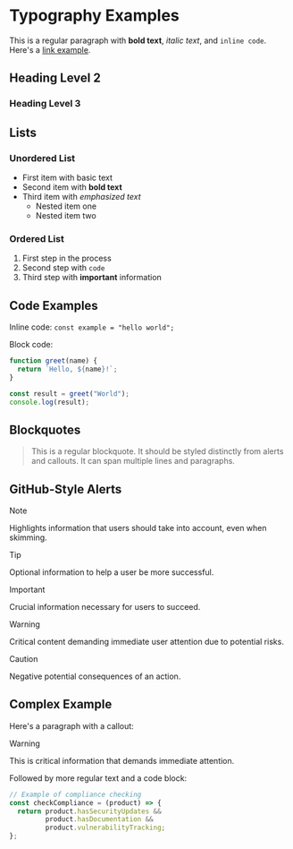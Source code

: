 # Typography Examples

This is a regular paragraph with **bold text**, *italic text*, and `inline code`. Here's a [link example](#).

## Heading Level 2

### Heading Level 3

## Lists

### Unordered List

- First item with basic text
- Second item with **bold text**
- Third item with *emphasized text*
  - Nested item one
  - Nested item two

### Ordered List

1. First step in the process
2. Second step with `code`
3. Third step with **important** information

## Code Examples

Inline code: `const example = "hello world";`

Block code:
```javascript
function greet(name) {
  return `Hello, ${name}!`;
}

const result = greet("World");
console.log(result);
```

## Blockquotes

> This is a regular blockquote. It should be styled distinctly from alerts and callouts.
> It can span multiple lines and paragraphs.

## GitHub-Style Alerts

> [!NOTE]
> Highlights information that users should take into account, even when skimming.

> [!TIP]
> Optional information to help a user be more successful.

> [!IMPORTANT]
> Crucial information necessary for users to succeed.

> [!WARNING]
> Critical content demanding immediate user attention due to potential risks.

> [!CAUTION]
> Negative potential consequences of an action.

## Complex Example

Here's a paragraph with a callout:

> [!WARNING]
> This is critical information that demands immediate attention.

Followed by more regular text and a code block:

```javascript
// Example of compliance checking
const checkCompliance = (product) => {
  return product.hasSecurityUpdates &&
         product.hasDocumentation &&
         product.vulnerabilityTracking;
};
```
